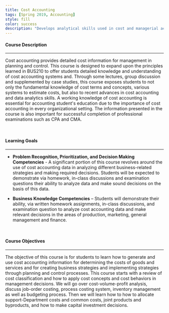 ```yaml
---
title: Cost Accounting
tags: [Spring 2019, Accounting]
style: fill
color: success
description: "Develops analytical skills used in cost and managerial accounting that are used for internal decision-making as distinct from external financial accounting. Topics include: the accountant's role in the organization, cost terms and purposes, cost-volume profit analysis, job costing, activity based costing, budgeting, variance analysis, direct costing and other relevant information for decision making."
---
```


#### Course Description

---

Cost accounting provides detailed cost information for management in planning and control. This course is designed to expand upon the principles learned in BUS210 to offer students detailed knowledge and understanding of cost accounting systems and. Through some lectures, group discussion and supplemented by case studies, this course exposes students to not only the fundamental knowledge of cost terms and concepts, various systems to estimate costs, but also to recent advances in cost accounting and data analytics skills. A working knowledge of cost accounting is essential for accounting student's education due to the importance of cost accounting in every organizational setting. The information presented in the course is also important for successful completion of professional examinations such as CPA
and CMA.

<br>

#### Learning Goals

---

- **Problem Recognition, Prioritization, and Decision Making Competencies** - A significant portion of this course revolves around the use of cost accounting data in analyzing different business-related strategies and making required decisions. Students will be expected to demonstrate via homework, in-class discussions and examination questions their ability to analyze data and make sound decisions on the basis of this data.

- **Business Knowledge Competencies** – Students will demonstrate their ability, via written homework assignments, in-class discussions, and examination question to analyze cost accounting data and make relevant decisions in the areas of production, marketing, general management and finance.

<br>

#### Course Objectives

---

The objective of this course is for students to learn how to generate and use cost accounting information for determining the costs of goods and services and for creating business strategies and implementing strategies through planning and control processes. This course starts with a review of cost classification and how to apply cost concepts and cost behaviors in management decisions. We will go over cost-volume-profit analysis, discuss job-order costing, process costing system, inventory management as well as budgeting process. Then we will learn how to how to allocate support-Department costs and common costs, joint products and byproducts, and how to make capital investment decisions.